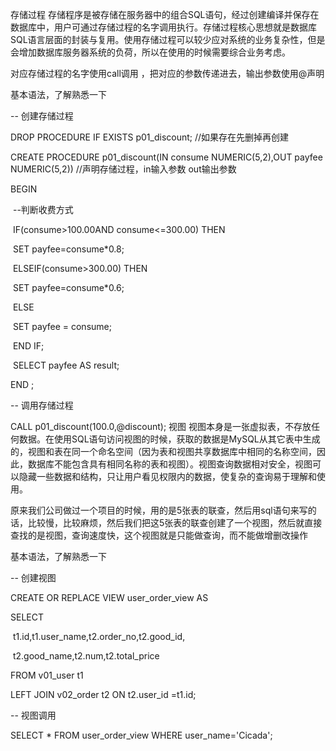 存储过程
存储程序是被存储在服务器中的组合SQL语句，经过创建编译并保存在数据库中，用户可通过存储过程的名字调用执行。存储过程核心思想就是数据库SQL语言层面的封装与复用。使用存储过程可以较少应对系统的业务复杂性，但是会增加数据库服务器系统的负荷，所以在使用的时候需要综合业务考虑。

对应存储过程的名字使用call调用 ，把对应的参数传递进去，输出参数使用@声明

基本语法，了解熟悉一下

-- 创建存储过程

DROP PROCEDURE IF EXISTS p01_discount;  //如果存在先删掉再创建 

CREATE PROCEDURE p01_discount(IN consume NUMERIC(5,2),OUT payfee NUMERIC(5,2)) //声明存储过程，in输入参数  out输出参数

BEGIN

​       --判断收费方式

​       IF(consume>100.00AND consume<=300.00) THEN

​              SET payfee=consume*0.8;

​       ELSEIF(consume>300.00) THEN 

​              SET payfee=consume*0.6;

​       ELSE

​              SET payfee = consume;

​       END IF;

​       SELECT payfee AS result;

END ;

-- 调用存储过程

CALL p01_discount(100.0,@discount); 
视图
视图本身是一张虚拟表，不存放任何数据。在使用SQL语句访问视图的时候，获取的数据是MySQL从其它表中生成的，视图和表在同一个命名空间（因为表和视图共享数据库中相同的名称空间，因此，数据库不能包含具有相同名称的表和视图）。视图查询数据相对安全，视图可以隐藏一些数据和结构，只让用户看见权限内的数据，使复杂的查询易于理解和使用。

原来我们公司做过一个项目的时候，用的是5张表的联查，然后用sql语句来写的话，比较慢，比较麻烦，然后我们把这5张表的联查创建了一个视图，然后就直接查找的是视图，查询速度快，这个视图就是只能做查询，而不能做增删改操作

基本语法，了解熟悉一下

-- 创建视图

CREATE OR REPLACE VIEW user_order_view AS 

SELECT

​       t1.id,t1.user_name,t2.order_no,t2.good_id,

​       t2.good_name,t2.num,t2.total_price

FROM v01_user t1

LEFT JOIN v02_order t2 ON t2.user_id =t1.id;

-- 视图调用

SELECT * FROM user_order_view WHERE user_name='Cicada';